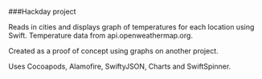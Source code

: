 ###Hackday project

Reads in cities and displays graph of temperatures for each location using Swift. Temperature data from api.openweathermap.org.

Created as a proof of concept using graphs on another project.

Uses Cocoapods, Alamofire, SwiftyJSON, Charts and SwiftSpinner.
